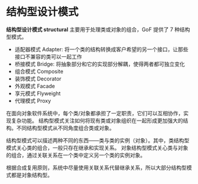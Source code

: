 # 结构型设计模式

**结构型设计模式 structural** 主要用于处理类或对象的组合，GoF 提供了 7 种结构型模式。

- 适配器模式 Adapter: 将一个类的结构转换成客户希望的另一个接口，让那些接口不兼容的类可以一起工作
- 桥接模式 Bridge: 将抽象部分和它的实现部分解耦，使得两者都可独立变化
- 组合模式 Composite
- 装饰模式 Decorator
- 外观模式 Facade
- 享元模式 Flyweight
- 代理模式 Proxy

在面向对象软件系统中，每个类/对象都承担了一定职责，它们可以互相协作，实现复杂功能。
结构型模式关注如何将现有类或对象组织在一起形成更加强大的结构。不同结构型模式从不同角度组合类或对象。

结构型模式可以描述两种不同的东西——类与类的实例（对象）。其中，类结构型模式关心类的组合，一般只存在继承和实现关系。
对象结构型模式关心类与对象的组合，通过关联关系在一个类中定义另一个类的实例对象。

根据合成复用原则，系统中尽量使用关联关系代替继承关系，所以大部分结构型模式都是对象结构型。
